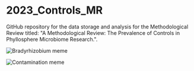 # 2023_Controls_MR
GitHub repository for the data storage and analysis for the Methodological Review titled: "A Methodological Review: The Prevalence of Controls in Phyllosphere Microbiome Research.".

![Bradyrhizobium meme](https://github.com/brady-welsh/2023_Controls_MR/assets/52347316/1eaecd0b-8e62-48c8-9a34-e4c0c70ca705)

![Contamination meme](https://github.com/brady-welsh/2023_Controls_MR/assets/52347316/19562d7b-b88d-4ac5-b2af-8690f92825c7)

